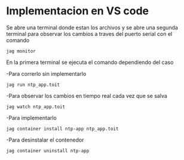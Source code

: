# Implementacion en VS code

Se abre una terminal donde estan los archivos y se abre una segunda terminal para observar los cambios a traves del puerto serial con el comando

```
jag monitor
```

En la primera terminal se ejecuta el comando dependiendo del caso


-Para correrlo sin implementarlo
```
jag run ntp_app.toit
```
-Para observar los cambios en tiempo real cada vez que se salva
```
jag watch ntp_app.toit
```
-Para implementarlo
```
jag container install ntp-app ntp_app.toit
```
-Para desinstalar el contenedor

```
jag container uninstall ntp-app
```
